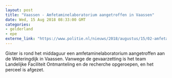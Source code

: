 ```yaml
---
layout: post
title: "Vaassen - Amfetaminelaboratorium aangetroffen in Vaassen"
date: Wed, 15 Aug 2018 08:33:00 GMT
categories: 
- gelderland 
- epe 
externe_link: "https://www.politie.nl/nieuws/2018/augustus/15/02-amfetaminelaboratorium-aangetroffen-in-vaassen.html"
---
```


Gister is rond het middaguur een amfetaminelaboratorium aangetroffen aan de Weteringdijk in Vaassen. Vanwege de gevaarzetting is het team Landelijke Faciliteit Ontmanteling en de recherche opgeroepen, en het perceel is afgezet.
